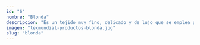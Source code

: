 ```yaml
---
id: "6"
nombre: "Blonda"
descripcion: "Es un tejido muy fino, delicado y de lujo que se emplea para hacer cuellos, puños y similares para diferentes prendas; también se suele usar para hacer mantillas y velos. Es parecido al encaje con la diferencia de que se confecciona con seda en vez de lino."
imagen: "texmundial-productos-blonda.jpg"
slug: "blonda"
---
```

